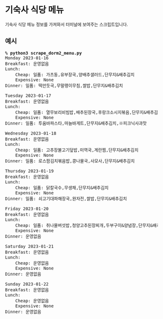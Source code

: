 # 기숙사 식당 메뉴

기숙사 식당 메뉴 정보를 가져와서 터미널에 보여주는 스크립트입니다.

## 예시

<pre>
<strong>% python3 scrape_dorm2_menu.py</strong>
Monday 2023-01-16
Breakfast: 운영없음
Lunch:
    Cheap: 일품: 가츠동,유부장국,양배추샐러드,단무지&배추김치
    Expensive: None
Dinner: 일품: 떡만둣국,무말랭이무침,쌀밥,단무지&배추김치

Tuesday 2023-01-17
Breakfast: 운영없음
Lunch:
    Cheap: 일품: 열무보리비빔밥,배추된장국,후랑크소시지볶음,단무지&배추김치
    Expensive: None
Dinner: 일품: 투움바파스타,마늘바게트,단무지&배추김치,※피크닉사과맛

Wednesday 2023-01-18
Breakfast: 운영없음
Lunch:
    Cheap: 일품: 고추장불고기덮밥,미역국,계란찜,단무지&배추김치
    Expensive: None
Dinner: 일품: 로스팜김치볶음밥,콩나물국,사모사,단무지&배추김치

Thursday 2023-01-19
Breakfast: 운영없음
Lunch:
    Cheap: 일품: 닭칼국수,무생채,단무지&배추김치
    Expensive: None
Dinner: 일품: 쇠고기대파해장국,완자전,쌀밥,단무지&배추김치

Friday 2023-01-20
Breakfast: 운영없음
Lunch:
    Cheap: 일품: 취나물버섯밥,청양고추된장찌개,두부구이&양념장,단무지&배추김치
    Expensive: None
Dinner: 운영없음

Saturday 2023-01-21
Breakfast: 운영없음
Lunch:
    Cheap: 운영없음
    Expensive: None
Dinner: 운영없음

Sunday 2023-01-22
Breakfast: 운영없음
Lunch:
    Cheap: 운영없음
    Expensive: None
Dinner: 운영없음
</pre>

